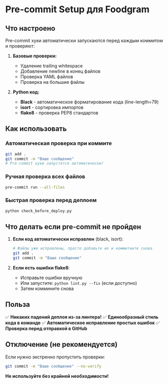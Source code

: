 # Pre-commit Setup для Foodgram

## Что настроено

Pre-commit хуки автоматически запускаются перед каждым коммитом и проверяют:

1. **Базовые проверки:**
   - Удаление trailing whitespace
   - Добавление newline в конец файлов
   - Проверка YAML файлов
   - Проверка на большие файлы

2. **Python код:**
   - **Black** - автоматическое форматирование кода (line-length=79)
   - **isort** - сортировка импортов
   - **flake8** - проверка PEP8 стандартов

## Как использовать

### Автоматическая проверка при коммите
```bash
git add .
git commit -m "Ваше сообщение"
# Pre-commit хуки запустятся автоматически!
```

### Ручная проверка всех файлов
```bash
pre-commit run --all-files
```

### Быстрая проверка перед деплоем
```bash
python check_before_deploy.py
```

## Что делать если pre-commit не пройден

1. **Если код автоматически исправлен** (black, isort):
   ```bash
   # Файлы уже исправлены, просто добавьте их и коммитните снова
   git add .
   git commit -m "Ваше сообщение"
   ```

2. **Если есть ошибки flake8**:
   - Исправьте ошибки вручную
   - Или запустите: `python lint.py --fix` (если доступно)
   - Затем коммините снова

## Польза

✅ **Никаких падений деплоя из-за линтера!**
✅ **Единообразный стиль кода в команде**
✅ **Автоматическое исправление простых ошибок**
✅ **Проверка перед отправкой в GitHub**

## Отключение (не рекомендуется)

Если нужно экстренно пропустить проверки:
```bash
git commit -m "Ваше сообщение" --no-verify
```

**Не используйте без крайней необходимости!** 
